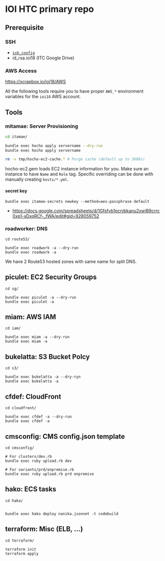 # IOI HTC primary repo

## Prerequisite

### SSH

- [`ssh_config`](./ssh_config)
- id_rsa.ioi18 (ITC Google Drive)

### AWS Access

https://scrapbox.io/ioi18/AWS

All the following tools require you to have proper `AWS_*` environment variables for the `ioi18` AWS account.

## Tools

### mitamae: Server Provisioning

``` sh
cd itamae/

bundle exec hocho apply servername --dry-run
bundle exec hocho apply servername

rm -v tmp/hocho-ec2-cache.* # Purge cache (default up to 3600s)
```

hocho-ec2.gem loads EC2 instance information for you. Make sure an instance to have `Name` and `Role` tag. Specific overriding can be done with manually creating `hosts/*.yml`.

#### secret key

```
bundle exec itamae-secrets newkey --method=aes-passphrase default
```

- https://docs.google.com/spreadsheets/d/1Gfsfvb1pcnibkanu2xwjB9crrc0xp1-xDxqRCf-_fWA/edit#gid=928059752

### roadworker: DNS

```
cd route53/

bundle exec roadwork -a --dry-run
bundle exec roadwork -a
```

We have 2 Route53 hosted zones with same name for split DNS.

## piculet: EC2 Security Groups

```
cd sg/

bundle exec piculet -a --dry-run
bundle exec piculet -a
```

## miam: AWS IAM

```
cd iam/

bundle exec miam -a --dry-run
bundle exec miam -a
```

## bukelatta: S3 Bucket Polcy

```
cd s3/

bundle exec bukelatta -a --dry-ryn
bundle exec bukelatta -a
```

## cfdef: CloudFront

```
cd cloudfront/

bundle exec cfdef -a --dry-run
bundle exec cfdef -a
```

## cmsconfig: CMS config.json template

```
cd cmsconfig/

# For clusters/dev.rb
bundle exec ruby upload.rb dev 

# For variants/prd/onpremise.rb
bundle exec ruby upload.rb prd onpremise
```

## hako: ECS tasks

```
cd hako/


bundle exec hako deploy nanika.jsonnet -t codebuild
```

## terraform: Misc (ELB, ...)

```
cd terraform/

terraform init
terraform apply
```
